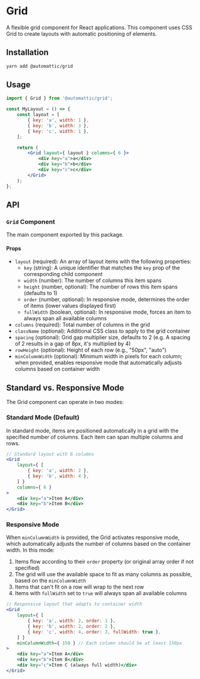 # Grid

A flexible grid component for React applications. This component uses CSS Grid to create layouts with automatic positioning of elements.

## Installation

```bash
yarn add @automattic/grid
```

## Usage

```jsx
import { Grid } from '@automattic/grid';

const MyLayout = () => {
	const layout = [
		{ key: 'a', width: 1 },
		{ key: 'b', width: 3 },
		{ key: 'c', width: 1 },
	];

	return (
		<Grid layout={ layout } columns={ 6 }>
			<div key="a">a</div>
			<div key="b">b</div>
			<div key="c">c</div>
		</Grid>
	);
};
```

## API

### `Grid` Component

The main component exported by this package.

#### Props

- `layout` (required): An array of layout items with the following properties:
  - `key` (string): A unique identifier that matches the `key` prop of the corresponding child component
  - `width` (number): The number of columns this item spans
  - `height` (number, optional): The number of rows this item spans (defaults to 1)
  - `order` (number, optional): In responsive mode, determines the order of items (lower values displayed first)
  - `fullWidth` (boolean, optional): In responsive mode, forces an item to always span all available columns
- `columns` (required): Total number of columns in the grid
- `className` (optional): Additional CSS class to apply to the grid container
- `spacing` (optional): Grid gap multiplier size, defaults to 2 (e.g. A spacing of 2 results in a gap of 8px, it's multiplied by 4)
- `rowHeight` (optional): Height of each row (e.g., "50px", "auto")
- `minColumnWidth` (optional): Minimum width in pixels for each column; when provided, enables responsive mode that automatically adjusts columns based on container width

## Standard vs. Responsive Mode

The Grid component can operate in two modes:

### Standard Mode (Default)

In standard mode, items are positioned automatically in a grid with the specified number of columns. Each item can span multiple columns and rows.

```jsx
// Standard layout with 6 columns
<Grid
	layout={ [
		{ key: 'a', width: 2 },
		{ key: 'b', width: 4 },
	] }
	columns={ 6 }
>
	<div key="a">Item A</div>
	<div key="b">Item B</div>
</Grid>
```

### Responsive Mode

When `minColumnWidth` is provided, the Grid activates responsive mode, which automatically adjusts the number of columns based on the container width. In this mode:

1. Items flow according to their `order` property (or original array order if not specified)
2. The grid will use the available space to fit as many columns as possible, based on the `minColumnWidth`
3. Items that can't fit on a row will wrap to the next row
4. Items with `fullWidth` set to `true` will always span all available columns

```jsx
// Responsive layout that adapts to container width
<Grid
	layout={ [
		{ key: 'a', width: 2, order: 1 },
		{ key: 'b', width: 2, order: 2 },
		{ key: 'c', width: 4, order: 3, fullWidth: true },
	] }
	minColumnWidth={ 150 } // Each column should be at least 150px
>
	<div key="a">Item A</div>
	<div key="b">Item B</div>
	<div key="c">Item C (always full width)</div>
</Grid>
```
